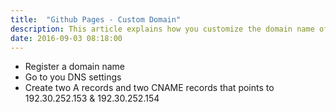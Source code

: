 ```yaml
---
title:  "Github Pages - Custom Domain"
description: This article explains how you customize the domain name of your GitHub Pages site.
date: 2016-09-03 08:18:00
---
```


* Register a domain name  
* Go to you DNS settings
* Create two A records and two CNAME records that points to
192.30.252.153 & 192.30.252.154
